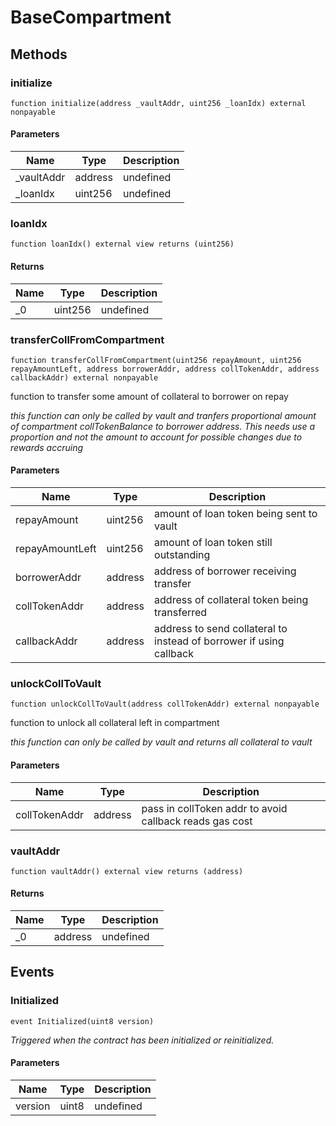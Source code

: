 # BaseCompartment









## Methods

### initialize

```solidity
function initialize(address _vaultAddr, uint256 _loanIdx) external nonpayable
```





#### Parameters

| Name | Type | Description |
|---|---|---|
| _vaultAddr | address | undefined |
| _loanIdx | uint256 | undefined |

### loanIdx

```solidity
function loanIdx() external view returns (uint256)
```






#### Returns

| Name | Type | Description |
|---|---|---|
| _0 | uint256 | undefined |

### transferCollFromCompartment

```solidity
function transferCollFromCompartment(uint256 repayAmount, uint256 repayAmountLeft, address borrowerAddr, address collTokenAddr, address callbackAddr) external nonpayable
```

function to transfer some amount of collateral to borrower on repay

*this function can only be called by vault and tranfers proportional amount of compartment collTokenBalance to borrower address. This needs use a proportion and not the amount to account for possible changes due to rewards accruing*

#### Parameters

| Name | Type | Description |
|---|---|---|
| repayAmount | uint256 | amount of loan token being sent to vault |
| repayAmountLeft | uint256 | amount of loan token still outstanding |
| borrowerAddr | address | address of borrower receiving transfer |
| collTokenAddr | address | address of collateral token being transferred |
| callbackAddr | address | address to send collateral to instead of borrower if using callback |

### unlockCollToVault

```solidity
function unlockCollToVault(address collTokenAddr) external nonpayable
```

function to unlock all collateral left in compartment

*this function can only be called by vault and returns all collateral to vault*

#### Parameters

| Name | Type | Description |
|---|---|---|
| collTokenAddr | address | pass in collToken addr to avoid callback reads gas cost |

### vaultAddr

```solidity
function vaultAddr() external view returns (address)
```






#### Returns

| Name | Type | Description |
|---|---|---|
| _0 | address | undefined |



## Events

### Initialized

```solidity
event Initialized(uint8 version)
```



*Triggered when the contract has been initialized or reinitialized.*

#### Parameters

| Name | Type | Description |
|---|---|---|
| version  | uint8 | undefined |



